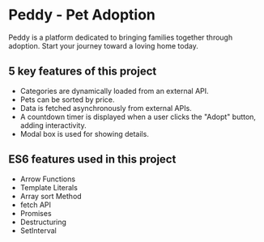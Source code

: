
# Peddy - Pet Adoption

Peddy is a platform dedicated to bringing families together through adoption. Start your journey toward a loving home today.

## 5 key features of this project

- Categories are dynamically loaded from an external API.
- Pets can be sorted by price.
- Data is fetched asynchronously from external APIs.
-  A countdown timer is displayed when a user clicks the "Adopt" button, adding interactivity.
- Modal box is used for showing details.


## ES6 features used in this project

- Arrow Functions
- Template Literals
- Array sort Method
- fetch API
- Promises
- Destructuring
- SetInterval



